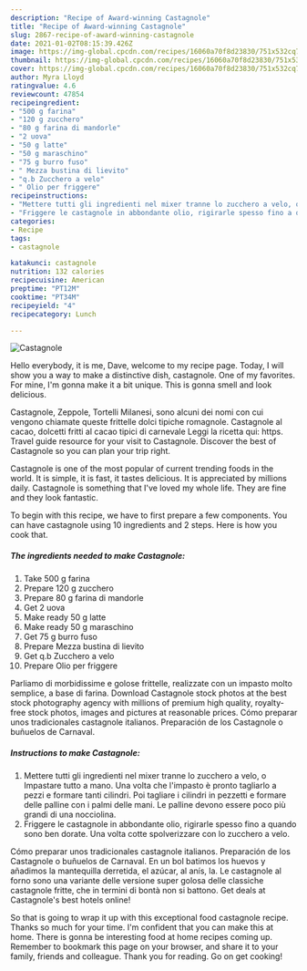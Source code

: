 ```yaml
---
description: "Recipe of Award-winning Castagnole"
title: "Recipe of Award-winning Castagnole"
slug: 2867-recipe-of-award-winning-castagnole
date: 2021-01-02T08:15:39.426Z
image: https://img-global.cpcdn.com/recipes/16060a70f8d23830/751x532cq70/castagnole-recipe-main-photo.jpg
thumbnail: https://img-global.cpcdn.com/recipes/16060a70f8d23830/751x532cq70/castagnole-recipe-main-photo.jpg
cover: https://img-global.cpcdn.com/recipes/16060a70f8d23830/751x532cq70/castagnole-recipe-main-photo.jpg
author: Myra Lloyd
ratingvalue: 4.6
reviewcount: 47854
recipeingredient:
- "500 g farina"
- "120 g zucchero"
- "80 g farina di mandorle"
- "2 uova"
- "50 g latte"
- "50 g maraschino"
- "75 g burro fuso"
- " Mezza bustina di lievito"
- "q.b Zucchero a velo"
- " Olio per friggere"
recipeinstructions:
- "Mettere tutti gli ingredienti nel mixer tranne lo zucchero a velo, o Impastare tutto a mano. Una volta che l&#39;impasto è pronto tagliarlo a pezzi e formare tanti cilindri. Poi tagliare i cilindri in pezzetti e formare delle palline con i palmi delle mani. Le palline devono essere poco più grandi di una nocciolina."
- "Friggere le castagnole in abbondante olio, rigirarle spesso fino a quando sono ben dorate. Una volta cotte spolverizzare con lo zucchero a velo."
categories:
- Recipe
tags:
- castagnole

katakunci: castagnole 
nutrition: 132 calories
recipecuisine: American
preptime: "PT12M"
cooktime: "PT34M"
recipeyield: "4"
recipecategory: Lunch

---
```



![Castagnole](https://img-global.cpcdn.com/recipes/16060a70f8d23830/751x532cq70/castagnole-recipe-main-photo.jpg)

Hello everybody, it is me, Dave, welcome to my recipe page. Today, I will show you a way to make a distinctive dish, castagnole. One of my favorites. For mine, I'm gonna make it a bit unique. This is gonna smell and look delicious.

Castagnole, Zeppole, Tortelli Milanesi, sono alcuni dei nomi con cui vengono chiamate queste frittelle dolci tipiche romagnole. Castagnole al cacao, dolcetti fritti al cacao tipici di carnevale Leggi la ricetta qui: https. Travel guide resource for your visit to Castagnole. Discover the best of Castagnole so you can plan your trip right.

Castagnole is one of the most popular of current trending foods in the world. It is simple, it is fast, it tastes delicious. It is appreciated by millions daily. Castagnole is something that I've loved my whole life. They are fine and they look fantastic.


To begin with this recipe, we have to first prepare a few components. You can have castagnole using 10 ingredients and 2 steps. Here is how you cook that.

<!--inarticleads1-->

##### The ingredients needed to make Castagnole:

1. Take 500 g farina
1. Prepare 120 g zucchero
1. Prepare 80 g farina di mandorle
1. Get 2 uova
1. Make ready 50 g latte
1. Make ready 50 g maraschino
1. Get 75 g burro fuso
1. Prepare  Mezza bustina di lievito
1. Get q.b Zucchero a velo
1. Prepare  Olio per friggere


Parliamo di morbidissime e golose frittelle, realizzate con un impasto molto semplice, a base di farina. Download Castagnole stock photos at the best stock photography agency with millions of premium high quality, royalty-free stock photos, images and pictures at reasonable prices. Cómo preparar unos tradicionales castagnole italianos. Preparación de los Castagnole o buñuelos de Carnaval. 

<!--inarticleads2-->

##### Instructions to make Castagnole:

1. Mettere tutti gli ingredienti nel mixer tranne lo zucchero a velo, o Impastare tutto a mano. Una volta che l&#39;impasto è pronto tagliarlo a pezzi e formare tanti cilindri. Poi tagliare i cilindri in pezzetti e formare delle palline con i palmi delle mani. Le palline devono essere poco più grandi di una nocciolina.
1. Friggere le castagnole in abbondante olio, rigirarle spesso fino a quando sono ben dorate. Una volta cotte spolverizzare con lo zucchero a velo.


Cómo preparar unos tradicionales castagnole italianos. Preparación de los Castagnole o buñuelos de Carnaval. En un bol batimos los huevos y añadimos la mantequilla derretida, el azúcar, al anís, la. Le castagnole al forno sono una variante delle versione super golosa delle classiche castagnole fritte, che in termini di bontà non si battono. Get deals at Castagnole&#39;s best hotels online! 

So that is going to wrap it up with this exceptional food castagnole recipe. Thanks so much for your time. I'm confident that you can make this at home. There is gonna be interesting food at home recipes coming up. Remember to bookmark this page on your browser, and share it to your family, friends and colleague. Thank you for reading. Go on get cooking!

